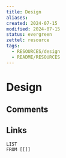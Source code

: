 ```yaml
---
title: Design
aliases: 
created: 2024-07-15
modified: 2024-07-15
status: evergreen
zettel: resource
tags:
  - RESOURCES/design
  - README/RESOURCES
---
```

# Design
## Comments

## Links
```dataview
LIST
FROM [[]]
```

